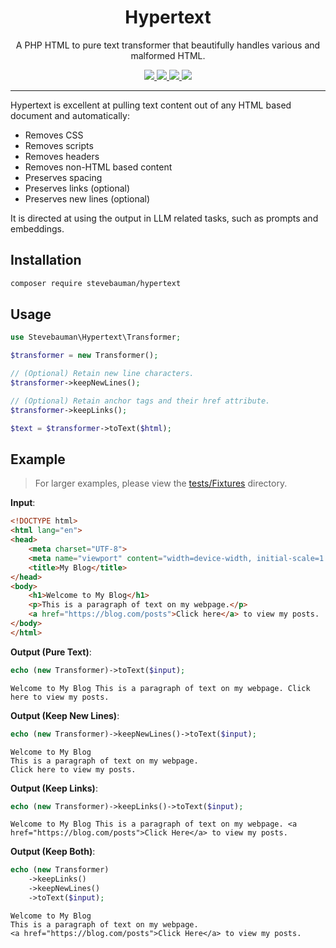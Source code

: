 <h1 align="center">Hypertext</h1>

<p align="center">
A PHP HTML to pure text transformer that beautifully handles various and malformed HTML.
</p>

<p align="center">
<a href="https://github.com/stevebauman/hypertext/actions" target="_blank">
<img src="https://img.shields.io/github/actions/workflow/status/stevebauman/hypertext/run-tests.yml?branch=master&style=flat-square"/>
</a>

<a href="https://packagist.org/packages/stevebauman/hypertext" target="_blank">
<img src="https://img.shields.io/packagist/v/stevebauman/hypertext.svg?style=flat-square"/>
</a>

<a href="https://packagist.org/packages/stevebauman/hypertext" target="_blank">
<img src="https://img.shields.io/packagist/dt/stevebauman/hypertext.svg?style=flat-square"/>
</a>

<a href="https://packagist.org/packages/stevebauman/hypertext" target="_blank">
<img src="https://img.shields.io/packagist/l/stevebauman/hypertext.svg?style=flat-square"/>
</a>

---

Hypertext is excellent at pulling text content out of any HTML based document and automatically:

- Removes CSS
- Removes scripts
- Removes headers
- Removes non-HTML based content
- Preserves spacing 
- Preserves links (optional)
- Preserves new lines (optional)

It is directed at using the output in LLM related tasks, such as prompts and embeddings.

## Installation

```bash
composer require stevebauman/hypertext
```

## Usage

```php
use Stevebauman\Hypertext\Transformer;

$transformer = new Transformer();

// (Optional) Retain new line characters.
$transformer->keepNewLines();

// (Optional) Retain anchor tags and their href attribute.
$transformer->keepLinks();

$text = $transformer->toText($html);
```

## Example

> For larger examples, please view the [tests/Fixtures](hypertext/tree/master/tests/Fixtures) directory.

**Input**:

```html
<!DOCTYPE html>
<html lang="en">
<head>
    <meta charset="UTF-8">
    <meta name="viewport" content="width=device-width, initial-scale=1.0">
    <title>My Blog</title>
</head>
<body>
    <h1>Welcome to My Blog</h1>
    <p>This is a paragraph of text on my webpage.</p>
    <a href="https://blog.com/posts">Click here</a> to view my posts.
</body>
</html>
```

**Output (Pure Text)**:

```php
echo (new Transformer)->toText($input);
```

```text
Welcome to My Blog This is a paragraph of text on my webpage. Click here to view my posts.
```

**Output (Keep New Lines)**:

```php
echo (new Transformer)->keepNewLines()->toText($input);
```

```text
Welcome to My Blog
This is a paragraph of text on my webpage.
Click here to view my posts.
```

**Output (Keep Links)**:

```php
echo (new Transformer)->keepLinks()->toText($input);
```

```text
Welcome to My Blog This is a paragraph of text on my webpage. <a href="https://blog.com/posts">Click Here</a> to view my posts.
```

**Output (Keep Both)**:

```php
echo (new Transformer)
    ->keepLinks()
    ->keepNewLines()
    ->toText($input);
```

```text
Welcome to My Blog
This is a paragraph of text on my webpage.
<a href="https://blog.com/posts">Click Here</a> to view my posts.
```
